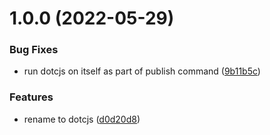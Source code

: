 # 1.0.0 (2022-05-29)


### Bug Fixes

* run dotcjs on itself as part of publish command ([9b11b5c](https://github.com/wessberg/dotcjs/commit/9b11b5c2e6b5a50738da44b70fa1e8b04e58e3b7))


### Features

* rename to dotcjs ([d0d20d8](https://github.com/wessberg/dotcjs/commit/d0d20d82146369019551822c4bfc5e3afac7e73d))



